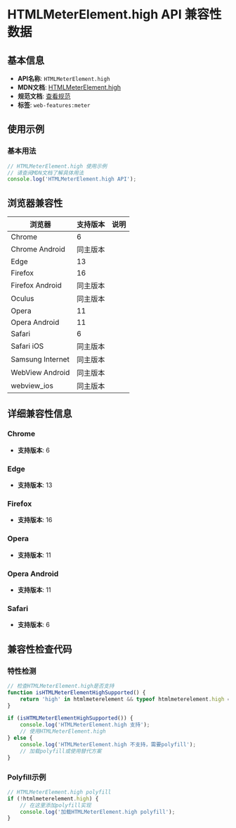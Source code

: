 # HTMLMeterElement.high API 兼容性数据

## 基本信息

- **API名称**: `HTMLMeterElement.high`
- **MDN文档**: [HTMLMeterElement.high](https://developer.mozilla.org/docs/Web/API/HTMLMeterElement/high)
- **规范文档**: [查看规范](https://html.spec.whatwg.org/multipage/form-elements.html#dom-meter-high)
- **标签**: `web-features:meter`

## 使用示例

### 基本用法

```javascript
// HTMLMeterElement.high 使用示例
// 请查阅MDN文档了解具体用法
console.log('HTMLMeterElement.high API');
```

## 浏览器兼容性

| 浏览器 | 支持版本 | 说明 |
|--------|----------|------|
| Chrome | 6 |  |
| Chrome Android | 同主版本 |  |
| Edge | 13 |  |
| Firefox | 16 |  |
| Firefox Android | 同主版本 |  |
| Oculus | 同主版本 |  |
| Opera | 11 |  |
| Opera Android | 11 |  |
| Safari | 6 |  |
| Safari iOS | 同主版本 |  |
| Samsung Internet | 同主版本 |  |
| WebView Android | 同主版本 |  |
| webview_ios | 同主版本 |  |

## 详细兼容性信息

### Chrome

- **支持版本**: 6

### Edge

- **支持版本**: 13

### Firefox

- **支持版本**: 16

### Opera

- **支持版本**: 11

### Opera Android

- **支持版本**: 11

### Safari

- **支持版本**: 6

## 兼容性检查代码

### 特性检测

```javascript
// 检查HTMLMeterElement.high是否支持
function isHTMLMeterElementHighSupported() {
    return 'high' in htmlmeterelement && typeof htmlmeterelement.high === 'function';
}

if (isHTMLMeterElementHighSupported()) {
    console.log('HTMLMeterElement.high 支持');
    // 使用HTMLMeterElement.high
} else {
    console.log('HTMLMeterElement.high 不支持，需要polyfill');
    // 加载polyfill或使用替代方案
}
```

### Polyfill示例

```javascript
// HTMLMeterElement.high polyfill
if (!htmlmeterelement.high) {
    // 在这里添加polyfill实现
    console.log('加载HTMLMeterElement.high polyfill');
}
```

